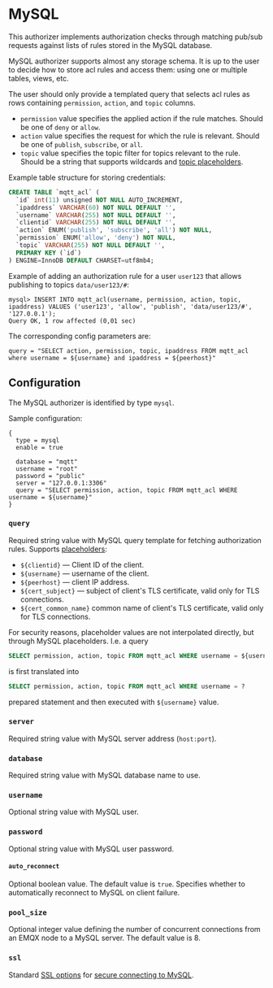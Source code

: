 # MySQL

This authorizer implements authorization checks through matching pub/sub requests against lists of rules stored in the
MySQL database.

MySQL authorizer supports almost any storage schema. It is up to the user to decide how to store acl rules
and access them: using one or multiple tables, views, etc.

The user should only provide a templated query that selects acl rules as rows containing
`permission`, `action`, and `topic` columns.
* `permission` value specifies the applied action if the rule matches. Should be one of `deny` or `allow`.
* `action` value specifies the request for which the rule is relevant. Should be one of `publish`, `subscribe`, or `all`.
* `topic` value specifies the topic filter for topics relevant to the rule. Should be a string that supports wildcards and
[topic placeholders](./authz.md#topic-placeholders).

Example table structure for storing credentials:

```sql
CREATE TABLE `mqtt_acl` (
  `id` int(11) unsigned NOT NULL AUTO_INCREMENT,
  `ipaddress` VARCHAR(60) NOT NULL DEFAULT '',
  `username` VARCHAR(255) NOT NULL DEFAULT '',
  `clientid` VARCHAR(255) NOT NULL DEFAULT '',
  `action` ENUM('publish', 'subscribe', 'all') NOT NULL,
  `permission` ENUM('allow', 'deny') NOT NULL,
  `topic` VARCHAR(255) NOT NULL DEFAULT '',
  PRIMARY KEY (`id`)
) ENGINE=InnoDB DEFAULT CHARSET=utf8mb4;
```

Example of adding an authorization rule for a user `user123` that allows publishing to topics `data/user123/#`:
```
mysql> INSERT INTO mqtt_acl(username, permission, action, topic, ipaddress) VALUES ('user123', 'allow', 'publish', 'data/user123/#', '127.0.0.1');
Query OK, 1 row affected (0,01 sec)
```

The corresponding config parameters are:
```
query = "SELECT action, permission, topic, ipaddress FROM mqtt_acl where username = ${username} and ipaddress = ${peerhost}"
```

## Configuration

The MySQL authorizer is identified by type `mysql`.

Sample configuration:

```
{
  type = mysql
  enable = true

  database = "mqtt"
  username = "root"
  password = "public"
  server = "127.0.0.1:3306"
  query = "SELECT permission, action, topic FROM mqtt_acl WHERE username = ${username}"
}
```

### `query`

Required string value with MySQL query template for fetching authorization rules. Supports [placeholders](./authz.md#authorization-placeholders):
* `${clientid}` — Client ID of the client.
* `${username}` — username of the client.
* `${peerhost}` — client IP address.
* `${cert_subject}` — subject of client's TLS certificate, valid only for TLS connections.
* `${cert_common_name}` common name of client's TLS certificate, valid only for TLS connections.

For security reasons, placeholder values are not interpolated directly, but through MySQL placeholders.
I.e. a query
```sql
SELECT permission, action, topic FROM mqtt_acl WHERE username = ${username}
```
is first translated into
```sql
SELECT permission, action, topic FROM mqtt_acl WHERE username = ?
```
prepared statement and then executed with `${username}` value.

### `server`

Required string value with MySQL server address (`host:port`).

### `database`

Required string value with MySQL database name to use.

### `username`

Optional string value with MySQL user.

### `password`

Optional string value with MySQL user password.

#### `auto_reconnect`

Optional boolean value. The default value is `true`. Specifies whether to automatically reconnect to
MySQL on client failure.

### `pool_size`

Optional integer value defining the number of concurrent connections from an EMQX node to a MySQL server.
The default value is 8.

### `ssl`

Standard [SSL options](../configuration/configuration.md#tls-ssl-ciphers) for [secure connecting to MySQL](https://dev.mysql.com/doc/refman/en/using-encrypted-connections.html).
